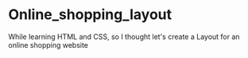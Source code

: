 # Online_shopping_layout
While learning HTML and CSS, so I thought let's create a Layout for an online shopping website
